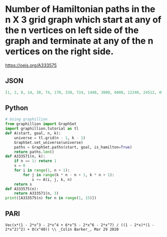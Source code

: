 # Number of Hamiltonian paths in the n X 3 grid graph which start at any of the n vertices on left side of the graph and terminate at any of the n vertices on the right side\.
https://oeis.org/A333575
## JSON
```JSON
[1, 2, 8, 14, 38, 74, 170, 338, 724, 1448, 3000, 6008, 12240, 24512, 49504, 99104, 199232, 398720, 799616, 1599872, 3204352, 6410240, 12830208, 25664000, 51348480, 102705152, 205453312, 410925056, 821940224, 1643921408, 3288031232, 6576152576, 13152698368, 26305593344]
```
## Python
```Python
# Using graphillion
from graphillion import GraphSet
import graphillion.tutorial as tl
def A(start, goal, n, k):
    universe = tl.grid(n - 1, k - 1)
    GraphSet.set_universe(universe)
    paths = GraphSet.paths(start, goal, is_hamilton=True)
    return paths.len()
def A333571(n, k):
    if n == 1: return 1
    s = 0
    for i in range(1, n + 1):
        for j in range(k * n - n + 1, k * n + 1):
            s += A(i, j, k, n)
    return s
def A333575(n):
    return A333571(n, 3)
print([A333575(n) for n in range(1, 15)])
```
## PARI
```PARI
Vec(x*(1 - 2*x^3 - 2*x^4 + 6*x^5 - 2*x^6 - 2*x^7) / ((1 - 2*x)*(1 - 2*x^2)^2) + O(x^40)) \\ _Colin Barker_, Mar 29 2020
```
